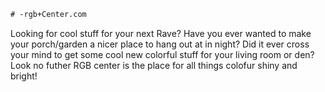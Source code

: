 ```diff
# -rgb+Center.com
```
Looking for cool stuff for your next Rave?
Have you ever wanted to make your porch/garden a nicer place to hang out at in night?
Did it ever cross your mind to get some cool new colorful stuff for your living room or den?
Look no futher RGB center is the place for all things colofur shiny and bright!
